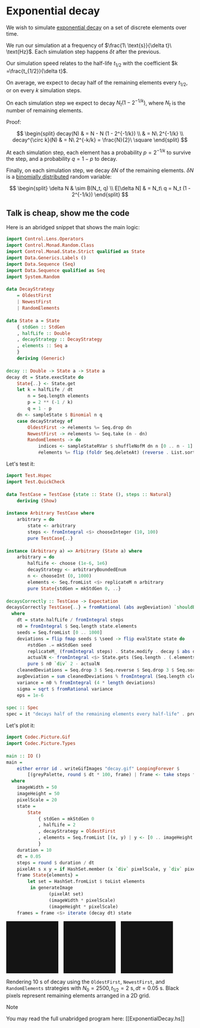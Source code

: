 # Exponential decay

We wish to simulate [exponential decay] on a set of discrete elements over time.

We run our simulation at a frequency of $\frac{1\ \text{s}}{\delta t}\ \text{Hz}$. Each simulation step happens $\delta t$ after the previous.

Our simulation speed relates to the half-life $t_{1/2}$ with the coefficient $k =\frac{t_{1/2}}{\delta t}$.

On average, we expect to decay half of the remaining elements every $t_{1/2}$, or on every $k$ simulation steps.

On each simulation step we expect to decay $N_t (1 - 2^{-1/k})$, where $N_t$ is the number of remaining elements.

Proof:

$$
\begin{split}
decay(N) & = N - N (1 - 2^{-1/k}) \\
         & = N\ 2^{-1/k} \\
decay^{\circ k}(N) & = N\ 2^{-k/k} = \frac{N}{2}\ \square
\end{split}
$$

At each simulation step, each element has a probability $p = 2^{-1/k}$ to survive the step, and a probability $q = 1-p$ to decay.

Finally, on each simulation step, we decay $\delta N$ of the remaining elements. $\delta N$ is a [binomially distributed][binomial distribution] random variable:

$$
\begin{split}
\delta N & \sim B(N_t, q)
\\
E[\delta N] & = N_t\ q = N_t (1 - 2^{-1/k})
\end{split}
$$

[exponential decay]: https://en.wikipedia.org/wiki/Exponential_decay
[binomial distribution]: https://en.wikipedia.org/wiki/Binomial_distribution

## Talk is cheap, show me the code

Here is an abridged snippet that shows the main logic:

```haskell
import Control.Lens.Operators
import Control.Monad.Random.Class
import Control.Monad.State.Strict qualified as State
import Data.Generics.Labels ()
import Data.Sequence (Seq)
import Data.Sequence qualified as Seq
import System.Random

data DecayStrategy
    = OldestFirst
    | NewestFirst
    | RandomElements

data State a = State
    { stdGen :: StdGen
    , halfLife :: Double
    , decayStrategy :: DecayStrategy
    , elements :: Seq a
    }
    deriving (Generic)

decay :: Double -> State a -> State a
decay dt = State.execState do
    State{..} <- State.get
    let k = halfLife / dt
        n = Seq.length elements
        p = 2 ** (-1 / k)
        q = 1 - p
    dn <- sampleState $ Binomial n q
    case decayStrategy of
        OldestFirst -> #elements %= Seq.drop dn
        NewestFirst -> #elements %= Seq.take (n - dn)
        RandomElements -> do
            indices <- sampleStateRVar $ shuffleNofM dn n [0 .. n - 1]
            #elements %= flip (foldr Seq.deleteAt) (reverse . List.sort $ indices)
```

Let's test it:

```haskell
import Test.Hspec
import Test.QuickCheck

data TestCase = TestCase {state :: State (), steps :: Natural}
    deriving (Show)

instance Arbitrary TestCase where
    arbitrary = do
        state <- arbitrary
        steps <- fromIntegral <$> chooseInteger (10, 100)
        pure TestCase{..}

instance (Arbitrary a) => Arbitrary (State a) where
    arbitrary = do
        halfLife <- choose (1e-6, 1e6)
        decayStrategy <- arbitraryBoundedEnum
        n <- chooseInt (0, 1000)
        elements <- Seq.fromList <$> replicateM n arbitrary
        pure State{stdGen = mkStdGen 0, ..}

decaysCorrectly :: TestCase -> Expectation
decaysCorrectly TestCase{..} = fromRational (abs avgDeviation) `shouldBeLT` (10 * sigma + eps)
  where
    dt = state.halfLife / fromIntegral steps
    n0 = fromIntegral $ Seq.length state.elements
    seeds = Seq.fromList [0 .. 1000]
    deviations = flip fmap seeds $ \seed -> flip evalState state do
        #stdGen .= mkStdGen seed
        replicateM_ (fromIntegral steps) . State.modify . decay $ abs dt
        actualN <- fromIntegral <$> State.gets (Seq.length . (.elements))
        pure $ n0 `div` 2 - actualN
    cleanedDeviations = Seq.drop 3 $ Seq.reverse $ Seq.drop 3 $ Seq.sort deviations
    avgDeviation = sum cleanedDeviations % fromIntegral (Seq.length cleanedDeviations)
    variance = n0 % fromIntegral (4 * length deviations)
    sigma = sqrt $ fromRational variance
    eps = 1e-6

spec :: Spec
spec = it "decays half of the remaining elements every half-life" . property $ decaysCorrectly
```

Let's plot it:

```haskell
import Codec.Picture.Gif
import Codec.Picture.Types

main :: IO ()
main =
    either error id . writeGifImages "decay.gif" LoopingForever $
        [(greyPalette, round $ dt * 100, frame) | frame <- take steps frames]
  where
    imageWidth = 50
    imageHeight = 50
    pixelScale = 20
    state =
        State
            { stdGen = mkStdGen 0
            , halfLife = 2
            , decayStrategy = OldestFirst
            , elements = Seq.fromList [(x, y) | y <- [0 .. imageHeight - 1], x <- [0 .. imageWidth - 1]]
            }
    duration = 10
    dt = 0.05
    steps = round $ duration / dt
    pixelAt s x y = if HashSet.member (x `div` pixelScale, y `div` pixelScale) s then 20 else 200
    frame State{elements} =
        let set = HashSet.fromList $ toList elements
         in generateImage
                (pixelAt set)
                (imageWidth * pixelScale)
                (imageHeight * pixelScale)
    frames = frame <$> iterate (decay dt) state
```

<figure style="margin:1em 0;">
    <p style="display:flex;flex-direction:row;gap:1em;">
        <img style="max-height:10em;" src="/Software/Haskell/ExponentialDecay/OldestFirst.gif"/>
        <img style="max-height:10em;" src="/Software/Haskell/ExponentialDecay/NewestFirst.gif"/>
        <img style="max-height:10em;" src="/Software/Haskell/ExponentialDecay/RandomElements.gif"/>
    </p>
</figure>

Rendering 10 s of decay using the `OldestFirst`, `NewestFirst`, and `RandomElements` strategies with $N_0 = 2500, t_{1/2}=2\ \text{s}, dt = 0.05\ \text{s}$. Black pixels represent remaining elements arranged in a 2D grid.

> [!note]
> You may read the full unabridged program here: [[ExponentialDecay.hs]]
